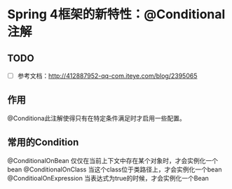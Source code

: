 # Spring 4框架的新特性：@Conditional注解

## TODO
- [ ] 参考文档：http://412887952-qq-com.iteye.com/blog/2395065


## 作用
@Conditiona此注解使得只有在特定条件满足时才启用一些配置。

## 常用的Condition
@ConditionalOnBean 仅仅在当前上下文中存在某个对象时，才会实例化一个bean
@ConditionalOnClass 当这个class位于类路径上，才会实例化一个bean
@ConditioalOnExpression 当表达式为true的时候，才会实例化一个Bean
